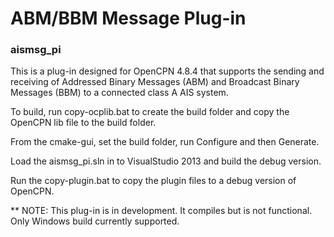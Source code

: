# ABM/BBM Message Plug-in
### aismsg_pi

This is a plug-in designed for OpenCPN 4.8.4 that supports the sending and receiving
of Addressed Binary Messages (ABM) and Broadcast Binary Messages (BBM) to a connected
class A AIS system.

To build, run copy-ocplib.bat to create the build folder and copy the OpenCPN lib
file to the build folder.

From the cmake-gui, set the build folder, run Configure and then Generate.

Load the aismsg_pi.sln in to VisualStudio 2013 and build the debug version.

Run the copy-plugin.bat to copy the plugin files to a debug version of OpenCPN.

** NOTE: This plug-in is in development.  It compiles but is not functional.
	     Only Windows build currently supported.